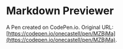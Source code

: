 # Markdown Previewer

A Pen created on CodePen.io. Original URL: [https://codepen.io/onecastell/pen/MZBjMa](https://codepen.io/onecastell/pen/MZBjMa).



